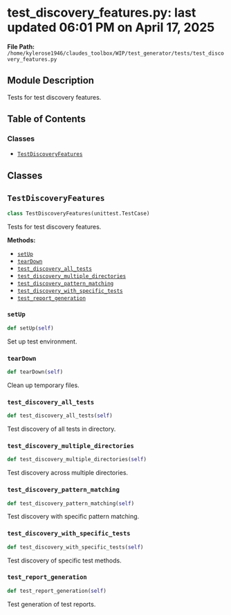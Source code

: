 # test_discovery_features.py: last updated 06:01 PM on April 17, 2025

**File Path:** `/home/kylerose1946/claudes_toolbox/WIP/test_generator/tests/test_discovery_features.py`

## Module Description

Tests for test discovery features.

## Table of Contents

### Classes

- [`TestDiscoveryFeatures`](#testdiscoveryfeatures)

## Classes

## `TestDiscoveryFeatures`

```python
class TestDiscoveryFeatures(unittest.TestCase)
```

Tests for test discovery features.

**Methods:**

- [`setUp`](#setup)
- [`tearDown`](#teardown)
- [`test_discovery_all_tests`](#test_discovery_all_tests)
- [`test_discovery_multiple_directories`](#test_discovery_multiple_directories)
- [`test_discovery_pattern_matching`](#test_discovery_pattern_matching)
- [`test_discovery_with_specific_tests`](#test_discovery_with_specific_tests)
- [`test_report_generation`](#test_report_generation)

### `setUp`

```python
def setUp(self)
```

Set up test environment.

### `tearDown`

```python
def tearDown(self)
```

Clean up temporary files.

### `test_discovery_all_tests`

```python
def test_discovery_all_tests(self)
```

Test discovery of all tests in directory.

### `test_discovery_multiple_directories`

```python
def test_discovery_multiple_directories(self)
```

Test discovery across multiple directories.

### `test_discovery_pattern_matching`

```python
def test_discovery_pattern_matching(self)
```

Test discovery with specific pattern matching.

### `test_discovery_with_specific_tests`

```python
def test_discovery_with_specific_tests(self)
```

Test discovery of specific test methods.

### `test_report_generation`

```python
def test_report_generation(self)
```

Test generation of test reports.
